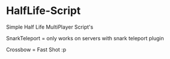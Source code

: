 # HalfLife-Script
Simple Half Life MultiPlayer Script's

SnarkTeleport = only works on servers with snark teleport plugin

Crossbow = Fast Shot :p
